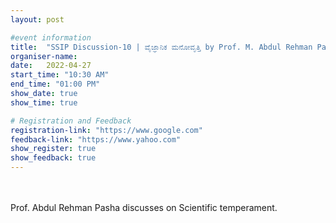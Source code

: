 ```yaml
---
layout: post

#event information
title:  "SSIP Discussion-10 | ವೈಜ್ಞಾನಿಕ ಮನೋವೃತ್ತಿ by Prof. M. Abdul Rehman Pasha"
organiser-name: 
date:   2022-04-27
start_time: "10:30 AM"
end_time: "01:00 PM"
show_date: true
show_time: true

# Registration and Feedback 
registration-link: "https://www.google.com"
feedback-link: "https://www.yahoo.com"
show_register: true
show_feedback: true
---
```


<br>
<br>
Prof. Abdul Rehman Pasha discusses on Scientific temperament.

